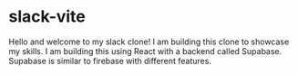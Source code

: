 # slack-vite
Hello and welcome to my slack clone! I am building this clone to showcase my skills. I am building this using React with a backend called Supabase. Supabase is similar to firebase with different features.
